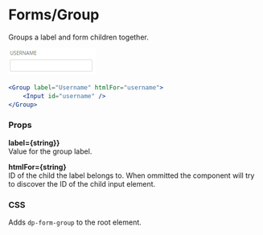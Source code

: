 Forms/Group
===========
Groups a label and form children together.

![Group example](../../assets/images/form-group-1.png)

```jsx
<Group label="Username" htmlFor="username">
    <Input id="username" />
</Group>
```

### Props

**label={string}}**  
Value for the group label.

**htmlFor={string}**  
ID of the child the label belongs to. When ommitted the component will try to discover the ID of the child input element.


### CSS
Adds `dp-form-group` to the root element.
